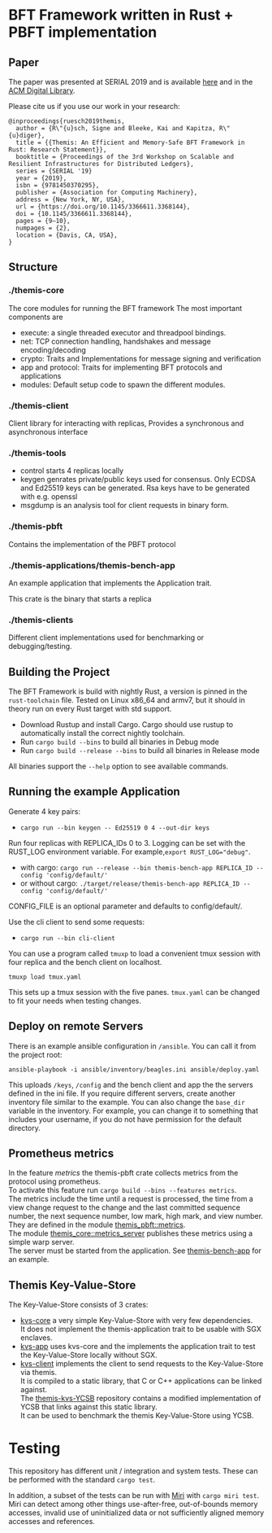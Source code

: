 # BFT Framework written in Rust + PBFT implementation

## Paper

The paper was presented at SERIAL 2019 and is available [here](https://www.ibr.cs.tu-bs.de/users/ruesch/papers/ruesch-serial19.pdf) and in the [ACM Digital Library](https://dl.acm.org/doi/10.1145/3366611.3368144).

Please cite us if you use our work in your research:
```
@inproceedings{ruesch2019themis,
  author = {R\"{u}sch, Signe and Bleeke, Kai and Kapitza, R\"{u}diger},
  title = {{Themis: An Efficient and Memory-Safe BFT Framework in Rust: Research Statement}},
  booktitle = {Proceedings of the 3rd Workshop on Scalable and Resilient Infrastructures for Distributed Ledgers},
  series = {SERIAL '19}
  year = {2019},
  isbn = {9781450370295},
  publisher = {Association for Computing Machinery},
  address = {New York, NY, USA},
  url = {https://doi.org/10.1145/3366611.3368144},
  doi = {10.1145/3366611.3368144},
  pages = {9–10},
  numpages = {2},
  location = {Davis, CA, USA},
}
```

## Structure

### ./themis-core
The core modules for running the BFT framework
The most important components are
- execute:  a single threaded executor and threadpool bindings.
- net: TCP connection handling, handshakes and message encoding/decoding
- crypto: Traits and Implementations for message signing and verification
- app and protocol: Traits for implementing BFT protocols and applications
- modules: Default setup code to spawn the different modules.

### ./themis-client
Client library for interacting with replicas,
Provides a synchronous and asynchronous interface

### ./themis-tools
  - control starts 4 replicas locally
  - keygen genrates private/public keys used for consensus. Only ECDSA and Ed25519 keys can be generated. Rsa keys have to be generated with e.g. openssl
  - msgdump is an analysis tool for client requests in binary form.

### ./themis-pbft
Contains the implementation of the PBFT protocol

### ./themis-applications/themis-bench-app
An example application that implements the Application trait.

This crate is the binary that starts a replica

### ./themis-clients
Different client implementations used for benchmarking or debugging/testing.


## Building the Project
The BFT Framework is build with nightly Rust, a version is pinned in the `rust-toolchain` file. Tested on Linux x86_64 and armv7, but it should in theory run on every Rust target with std support.

- Download Rustup and install Cargo. Cargo should use rustup to automatically install the correct nightly toolchain.
- Run ```cargo build --bins``` to build all binaries in Debug mode
- Run ```cargo build --release --bins``` to build all binaries in Release mode

All binaries support the `--help` option to see available commands.

## Running the example Application
Generate 4 key pairs:
- `cargo run --bin keygen -- Ed25519 0 4 --out-dir keys`

Run four replicas with REPLICA_IDs 0 to 3. Logging can be set with the RUST_LOG environment variable. For example,`export RUST_LOG="debug"`.
- with cargo: `cargo run --release --bin themis-bench-app REPLICA_ID --config 'config/default/'`
- or without cargo: `./target/release/themis-bench-app REPLICA_ID --config 'config/default/'`

CONFIG_FILE is an optional parameter and defaults to config/default/.

Use the cli client to send some requests:
- `cargo run --bin cli-client `

You can use a program called `tmuxp` to load a convenient tmux session with four replica and the bench client on localhost.

`tmuxp load tmux.yaml`

This sets up a tmux session with the five panes. `tmux.yaml` can be changed to fit your needs when testing changes.

## Deploy on remote Servers
There is an example ansible configuration in `/ansible`. You can call it from the project root:

`ansible-playbook -i ansible/inventory/beagles.ini ansible/deploy.yaml`

This uploads `/keys`, `/config` and the bench client and app the the servers defined in the ini file.
If you require different servers, create another inventory file similar to the example.
You can also change the `base_dir` variable in the inventory.
For example, you can change it to something that includes your username, if you do not have permission for the default directory.

## Prometheus metrics
In the feature *metrics* the themis-pbft crate collects metrics from the protocol using prometheus.\
To activate this feature run ```cargo build --bins --features metrics```.\
The metrics include the time until a request is processed, the time from a view change request to the change and the
last committed sequence number, the next sequence number, low mark, high mark, and view number.
They are defined in the module [themis_pbft::metrics](./themis-pbft/src/metrics.rs).\
The module [themis_core::metrics_server](./themis-core/src/metrics_server.rs) publishes these metrics using a simple warp server.\
The server must be started from the application.
See [themis-bench-app](./themis-apps/themis-bench-app/src/main.rs) for an example.

## Themis Key-Value-Store
The Key-Value-Store consists of 3 crates:
- [kvs-core](./themis-apps/kvs/kvs-core) a very simple Key-Value-Store with very few dependencies.\
  It does not implement the themis-application trait to be usable with SGX enclaves.
- [kvs-app](./themis-apps/kvs/kvs-app) uses kvs-core and the implements the application trait to test the Key-Value-Store locally without SGX.
- [kvs-client](./themis-clients/kvs-client) implements the client to send requests to the Key-Value-Store via themis.\
  It is compiled to a static library, that C or C++ applications can be linked against.\
  The [themis-kvs-YCSB](https://gitlab.ibr.cs.tu-bs.de/drescher/themis-kvs-YCSB) repository contains a modified implementation of YCSB that links against this static library.\
  It can be used to benchmark the themis Key-Value-Store using YCSB.

# Testing
This repository has different unit / integration and system tests. These can be performed with the standard `cargo test`.

In addition, a subset of the tests can be run with [Miri](https://github.com/rust-lang/miri) with `cargo miri test`.
Miri can detect among other things use-after-free, out-of-bounds memory accesses, invalid use of uninitialized data or not sufficiently aligned memory accesses and references.
